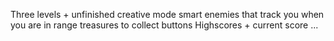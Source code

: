 Three levels + unfinished creative mode
smart enemies that track you when you are in range
treasures to collect
buttons
Highscores + current score
...
